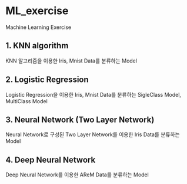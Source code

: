 # ML_exercise
Machine Learning Exercise

## 1. KNN algorithm

KNN 알고리즘을 이용한 Iris, Mnist Data를 분류하는 Model

## 2. Logistic Regression

Logistic Regression을 이용한 Iris, Mnist Data를 분류하는 SigleClass Model, MultiClass Model

## 3. Neural Network (Two Layer Network)

Neural Network로 구성된 Two Layer Network를 이용한 Iris Data를 분류하는 Model

## 4. Deep Neural Network

Deep Neural Network를 이용한 AReM Data를 분류하는 Model
